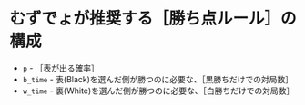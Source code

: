 # むずでょが推奨する［勝ち点ルール］の構成

* `p` - ［表が出る確率］
* `b_time` - 表(Black)を選んだ側が勝つのに必要な、［黒勝ちだけでの対局数］
* `w_time` - 裏(White)を選んだ側が勝つのに必要な、［白勝ちだけでの対局数］
